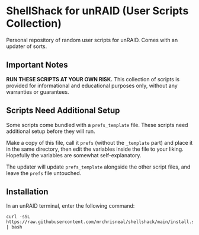 # ShellShack for unRAID (User Scripts Collection)
Personal repository of random user scripts for unRAID.
Comes with an updater of sorts.

## Important Notes
**RUN THESE SCRIPTS AT YOUR OWN RISK.** This collection of scripts is provided for informational and educational purposes only, without any warranties or guarantees.

## Scripts Need Additional Setup
Some scripts come bundled with a `prefs_template` file. These scripts need additional setup before they will run. 

Make a copy of this file, call it `prefs` (without the `_template` part) and place it in the same directory, then edit the variables inside the file to your liking. Hopefully the variables are somewhat self-explanatory.

The updater will update `prefs_template` alongside the other script files, and leave the `prefs` file untouched.

## Installation
In an unRAID terminal, enter the following command:
```
curl -sSL https://raw.githubusercontent.com/mrchrisneal/shellshack/main/install.sh | bash
```
